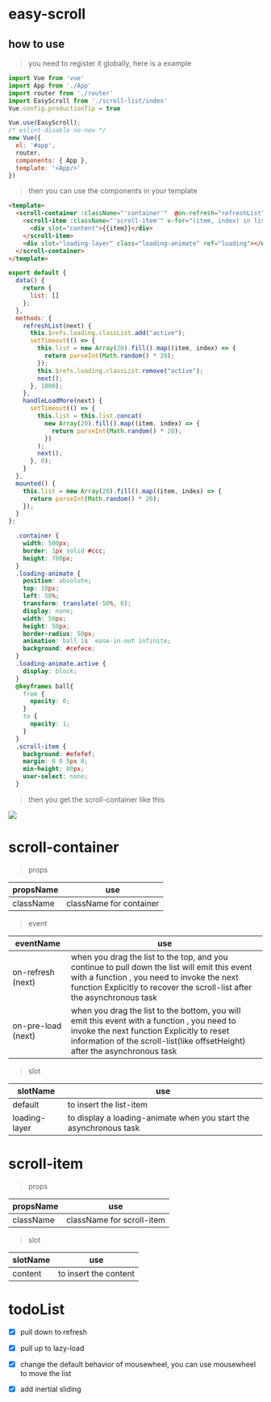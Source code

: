 # easy-scroll

## how to use
> you need to register it globally, here is a example

```javascript
import Vue from 'vue'
import App from './App'
import router from './router'
import EasyScroll from './scroll-list/index'
Vue.config.productionTip = true

Vue.use(EasyScroll);
/* eslint-disable no-new */
new Vue({
  el: '#app',
  router,
  components: { App },
  template: '<App/>'
})
```
> then you can use the components in your template 
```html
<template>
  <scroll-container :className="'container'"  @on-refresh="refreshList" @on-pre-load="handleLoadMore">
    <scroll-item :className="'scroll-item'" v-for="(item, index) in list" :key="index" >
      <div slot="content">{{item}}</div>
    </scroll-item>
    <div slot="loading-layer" class="loading-animate" ref="loading"></div>
  </scroll-container>
</template>
```

```javascript
export default {
  data() {
    return {
      list: []
    };
  },
  methods: {
    refreshList(next) {
      this.$refs.loading.classList.add("active");
      setTimeout(() => {
        this.list = new Array(20).fill().map((item, index) => {
          return parseInt(Math.random() * 20);
        });
        this.$refs.loading.classList.remove("active");
        next();
      }, 1000);
    },
    handleLoadMore(next) {
      setTimeout(() => {
        this.list = this.list.concat(
          new Array(20).fill().map((item, index) => {
            return parseInt(Math.random() * 20);
          })
        );
        next();
      }, 0);
    }
  },
  mounted() {
    this.list = new Array(20).fill().map((item, index) => {
      return parseInt(Math.random() * 20);
    });
  }
};
```
```css
  .container {
    width: 500px;
    border: 1px solid #ccc;
    height: 700px;
  }
  .loading-animate {
    position: absolute;
    top: 10px;
    left: 50%;
    transform: translate(-50%, 0);
    display: none;
    width: 50px;
    height: 50px;
    border-radius: 50px;
    animation: ball 1s  ease-in-out infinite;
    background: #cefece;
  }
  .loading-animate.active {
    display: block;
  }
  @keyframes ball{
    from {
      opacity: 0;
    }
    to {
      opacity: 1;
    }
  }
  .scroll-item {
    background: #efefef;
    margin: 0 0 5px 0;
    min-height: 80px;
    user-select: none;
  }
```
> then you get the scroll-container like this   

![](http://ouck2t8ui.bkt.clouddn.com/scroll.gif)

# scroll-container
> props

propsName | use
------------ | -------------
className | className for container


> event 

eventName | use
------------ | --------------------------------------------------------------------
on-refresh (next) | when you drag the list to the top, and you continue to pull down the list will emit this event with a function , you need to invoke the  next function Explicitly to recover the scroll-list after the asynchronous task
on-pre-load (next) | when you drag the list to the bottom, you will emit this event with a function , you need to invoke the  next function Explicitly to reset information of the scroll-list(like offsetHeight) after the asynchronous task
> slot

slotName | use
------------ | -------------
default | to insert the list-item
loading-layer | to display a loading-animate when you start the asynchronous task

# scroll-item

>props

propsName | use
------------ | -------------
className | className for scroll-item

> slot

slotName | use
------------ | -------------
content | to insert the content


# todoList
- [x] pull down to refresh  
- [x] pull up to lazy-load  
- [x] change the default behavior of mousewheel, you can use mousewheel to move the list  
- [x] add inertial sliding




